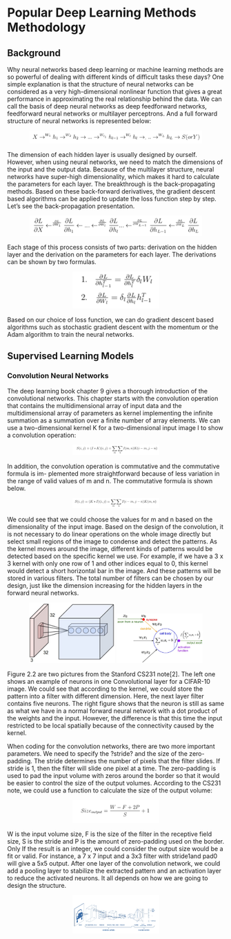 # Popular Deep Learning Methods Methodology

## Background

Why neural networks based deep learning or machine learning methods are so powerful of dealing with different kinds of difficult tasks these days? One simple explanation is that the structure of neural networks can be considered as a very high-dimensional nonlinear function that gives a great performance in approximating the real relationship behind the data. We can call the basis of deep neural networks as deep feedforward networks, feedforward neural networks or multilayer perceptrons. And a full forward structure of neural networks is represented below:

<div align="center">
        <img src="https://github.com/nji3/Deep_Learning_Study_Tutorial/blob/master/Methodology/readme_images/nn_1.png" width="400px"</img> 
</div>

The dimension of each hidden layer is usually designed by ourself. However, when using neural networks, we need to match the dimensions of the input and the output data. Because of the multilayer structure, neural networks have super-high dimensionality, which makes it hard to calculate the parameters for each layer. The breakthrough is the back-propagating methods. Based on these back-forward derivatives, the gradient descent based algorithms can be applied to update the loss function step by step. Let’s see the back-propagation presentation.

<div align="center">
        <img src="https://github.com/nji3/Deep_Learning_Study_Tutorial/blob/master/Methodology/readme_images/nn_2.png" width="400px"</img> 
</div>

Each stage of this process consists of two parts: derivation on the hidden layer and the derivation on the parameters for each layer. The derivations can be shown by two formulas.

<div align="center">
        <img src="https://github.com/nji3/Deep_Learning_Study_Tutorial/blob/master/Methodology/readme_images/nn_3.png" width="200px"</img> 
</div>

Based on our choice of loss function, we can do gradient descent based algorithms such as stochastic gradient descent with the momentum or the Adam algorithm to train the neural networks.

## Supervised Learning Models

### Convolution Neural Networks

The deep learning book chapter 9 gives a thorough introduction of the convolutional networks. This chapter starts with the convolution operation that contains the multidimensional array of input data and the multidimensional array of parameters as kernel implementing the infinite summation as a summation over a finite number of array elements. We can use a two-dimensional kernel K for a two-dimensional input image I to show a convolution operation:

<div align="center">
        <img src="https://github.com/nji3/Deep_Learning_Study_Tutorial/blob/master/Methodology/readme_images/cnn_1.png" width="200px"</img> 
</div>

In addition, the convolution operation is commutative and the commutative formula is im- plemented more straightforward because of less variation in the range of valid values of m and n. The commutative formula is shown below.

<div align="center">
        <img src="https://github.com/nji3/Deep_Learning_Study_Tutorial/blob/master/Methodology/readme_images/cnn_2.png" width="200px"</img> 
</div>

We could see that we could choose the values for m and n based on the dimensionality of the input image. Based on the design of the convolution, it is not necessary to do linear operations on the whole image directly but select small regions of the image to condense and detect the patterns. As the kernel moves around the image, different kinds of patterns would be detected based on the specific kernel we use. For example, if we have a 3 x 3 kernel with only one row of 1 and other indices equal to 0, this kernel would detect a short horizontal bar in the image. And these patterns will be stored in various filters. The total number of filters can be chosen by our design, just like the dimension increasing for the hidden layers in the forward neural networks.

<div align="center">
        <img src="https://github.com/nji3/Deep_Learning_Study_Tutorial/blob/master/Methodology/readme_images/conv_one_layer.jpeg" width="200px"</img>
        <img src="https://github.com/nji3/Deep_Learning_Study_Tutorial/blob/master/Methodology/readme_images/conv_one_layer_neuron_model.jpeg" width="200px"</img>  
</div>

Figure 2.2 are two pictures from the Stanford CS231 note[2]. The left one shows an example of neurons in one Convolutional layer for a CIFAR-10 image. We could see that according to the kernel, we could store the pattern into a filter with different dimension. Here, the next layer filter contains five neurons. The right figure shows that the neuron is still as same as what we have in a normal forward neural network with a dot product of the weights and the input. However, the difference is that this time the input restricted to be local spatially because of the connectivity caused by the kernel.

When coding for the convolution networks, there are two more important parameters. We need to specify the ?stride? and the size of the zero-padding. The stride determines the number of pixels that the filter slides. If stride is 1, then the filter will slide one pixel at a time. The zero-padding is used to pad the input volume with zeros around the border so that it would be easier to control the size of the output volumes. According to the CS231 note, we could use a function to calculate the size of the output volume:

<div align="center">
        <img src="https://github.com/nji3/Deep_Learning_Study_Tutorial/blob/master/Methodology/readme_images/cnn_3.png" width="200px"</img> 
</div>

W is the input volume size, F is the size of the filter in the receptive field size, S is the stride and P is the amount of zero-padding used on the border. Only If the result is an integer, we could consider the output size would be a fit or valid. For instance, a 7 x 7 input and a 3x3 filter with stride1and pad0 will give a 5x5 output. After one layer of the convolution network, we could add a pooling layer to stabilize the extracted pattern and an activation layer to reduce the activated neurons. It all depends on how we are going to design the structure.

<div align="center">
        <img src="https://github.com/nji3/Deep_Learning_Study_Tutorial/blob/master/Methodology/readme_images/cnn_structure.png" width="200px"</img> 
</div>
